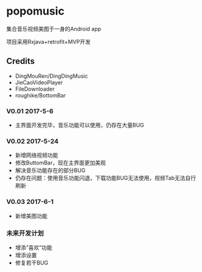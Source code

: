 # popomusic

  集合音乐视频美图于一身的Android app

  项目采用Rxjava+retrofit+MVP开发

## Credits
 - DingMouRen/DingDingMusic
 - JieCaoVideoPlayer
 - FileDownloader
 - roughike/BottomBar
 
### V0.01 2017-5-6

 - 主界面开发完毕，音乐功能可以使用，仍存在大量BUG

### V0.02 2017-5-24

 - 新增网络视频功能
 - 修改ButtomBar，现在主界面更加美观
 - 解决音乐功能存在的部分BUG
 - 仍存在问题：使用音乐功能闪退，下载功能BUG无法使用，视频Tab无法自行刷新
 
### V0.03 2017-6-1

 - 新增美图功能

### 未来开发计划

  - 增添“喜欢”功能
  - 增添设置
  -	修复若干BUG


